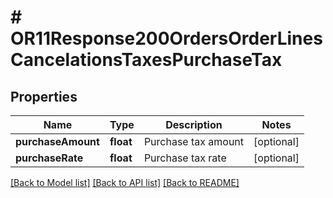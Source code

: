 # # OR11Response200OrdersOrderLinesCancelationsTaxesPurchaseTax

## Properties

Name | Type | Description | Notes
------------ | ------------- | ------------- | -------------
**purchaseAmount** | **float** | Purchase tax amount | [optional]
**purchaseRate** | **float** | Purchase tax rate | [optional]

[[Back to Model list]](../../README.md#models) [[Back to API list]](../../README.md#endpoints) [[Back to README]](../../README.md)

